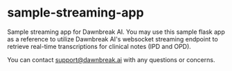 # sample-streaming-app
Sample streaming app for Dawnbreak AI. You may use this sample flask app as a reference to utilize Dawnbreak AI's websocket streaming endpoint to retrieve real-time transcriptions for clinical notes (IPD and OPD). 

You can contact support@dawnbreak.ai with any questions or concerns. 


